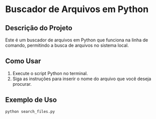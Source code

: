 # Buscador de Arquivos em Python

## Descrição do Projeto
Este é um buscador de arquivos em Python que funciona na linha de comando, permitindo a busca de arquivos no sistema local.



## Como Usar
1. Execute o script Python no terminal.
2. Siga as instruções para inserir o nome do arquivo que você deseja procurar.

## Exemplo de Uso
```bash
python search_files.py
